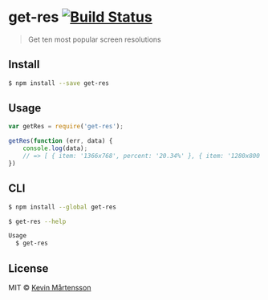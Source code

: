 # get-res [![Build Status](https://travis-ci.org/kevva/get-res.svg?branch=master)](https://travis-ci.org/kevva/get-res)

> Get ten most popular screen resolutions

## Install

```bash
$ npm install --save get-res
```

## Usage

```js
var getRes = require('get-res');

getRes(function (err, data) {
	console.log(data);
	// => [ { item: '1366x768', percent: '20.34%' }, { item: '1280x800', percent: '9.23%' }, ... ]
})
```

## CLI

```bash
$ npm install --global get-res
```

```bash
$ get-res --help

Usage
  $ get-res
```

## License

MIT © [Kevin Mårtensson](https://github.com/kevva)
